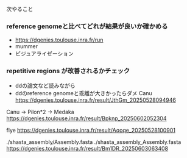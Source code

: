 次やること

### reference genomeと比べてどれが結果が良いか確かめる
- https://dgenies.toulouse.inra.fr/run
- mummer
- ビジュアライゼーション

### repetitive regions が改善されるかチェック
- ddの論文など読みながら
- ddのreference genomeと乖離が大きかったらダメ
Canu
https://dgenies.toulouse.inra.fr/result/JthGm_20250528094946

Canu -> Pilon*2 -> Medaka
https://dgenies.toulouse.inra.fr/result/Bpknp_20250602052304

flye
https://dgenies.toulouse.inra.fr/result/Aqoqe_20250528100901


./shasta_assembly/Assembly.fasta ./shasta_assembly_Assembly.fasta
https://dgenies.toulouse.inra.fr/result/Bm1DR_20250603063408